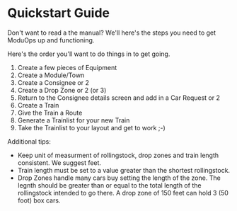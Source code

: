 # Quickstart Guide

Don't want to read a the manual? We'll here's the steps you need to get ModuOps up and functioning.

Here's the order you'll want to do things in to get going.

1. Create a few pieces of Equipment
2. Create a Module/Town
3. Create a Consignee or 2
4. Create a Drop Zone or 2 (or 3)
5. Return to the Consignee details screen and add in a Car Request or 2
6. Create a Train
7. Give the Train a Route
8. Generate a Trainlist for your new Train
9. Take the Trainlist to your layout and get to work ;-)

Additional tips:
* Keep unit of measurment of rollingstock, drop zones and train length consistent. We suggest feet.
* Train length must be set to a value greater than the shortest rollingstock.
* Drop Zones handle many cars buy setting the length of the zone. The legnth should be greater than or equal to the total length of the rollingstock intended to go there. A drop zone of 150 feet can hold 3 (50 foot) box cars.


